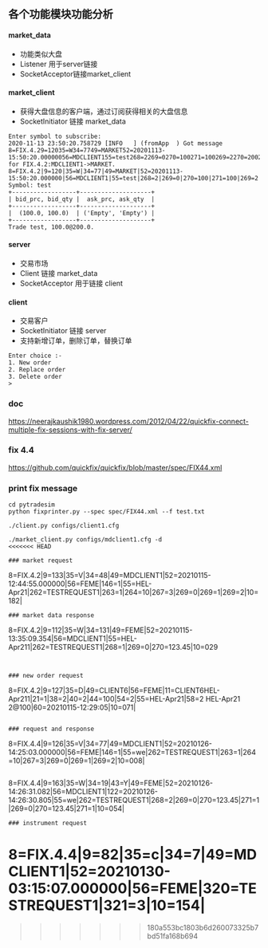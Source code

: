 ## 各个功能模块功能分析
#### market_data
* 功能类似大盘
* Listener 用于server链接
* SocketAcceptor链接market_client
#### market_client
* 获得大盘信息的客户端，通过订阅获得相关的大盘信息
* SocketInitiator 链接 market_data

```
Enter symbol to subscribe: 
2020-11-13 23:50:20.758729 [INFO   ] (fromApp  ) Got message 8=FIX.4.29=12035=W34=7749=MARKET52=20201113-15:50:20.00000056=MDCLIENT155=test268=2269=0270=100271=100269=2270=200271=10010=088 for FIX.4.2:MDCLIENT1->MARKET.
8=FIX.4.2|9=120|35=W|34=77|49=MARKET|52=20201113-15:50:20.000000|56=MDCLIENT1|55=test|268=2|269=0|270=100|271=100|269=2|270=200|271=100|10=088|
Symbol: test
+------------------+--------------------+
| bid_prc, bid_qty |  ask_prc, ask_qty  |
+------------------+--------------------+
|  (100.0, 100.0)  | ('Empty', 'Empty') |
+------------------+--------------------+
Trade test, 100.0@200.0.
```

#### server
* 交易市场
* Client 链接 market_data
* SocketAcceptor 用于链接 client

#### client
* 交易客户
* SocketInitiator 链接 server
* 支持新增订单，删除订单，替换订单
```
Enter choice :- 
1. New order
2. Replace order
3. Delete order
> 
```

### doc
https://neerajkaushik1980.wordpress.com/2012/04/22/quickfix-connect-multiple-fix-sessions-with-fix-server/

### fix 4.4

https://github.com/quickfix/quickfix/blob/master/spec/FIX44.xml

### print fix message
```
cd pytradesim
python fixprinter.py --spec spec/FIX44.xml --f test.txt
```
```
./client.py configs/client1.cfg

./market_client.py configs/mdclient1.cfg -d
<<<<<<< HEAD

### market request
```
8=FIX.4.2|9=133|35=V|34=48|49=MDCLIENT1|52=20210115-12:44:55.000000|56=FEME|146=1|55=HEL-Apr21|262=TESTREQUEST1|263=1|264=10|267=3|269=0|269=1|269=2|10=182|
```
### market data response
```
8=FIX.4.2|9=112|35=W|34=131|49=FEME|52=20210115-13:35:09.354|56=MDCLIENT1|55=HEL-Apr211|262=TESTREQUEST1|268=1|269=0|270=123.45|10=029
```


### new order request
```
8=FIX.4.2|9=127|35=D|49=CLIENT6|56=FEME|11=CLIENT6HEL-Apr211|21=1|38=2|40=2|44=100|54=2|55=HEL-Apr21|58=2 HEL-Apr21 2@100|60=20210115-12:29:05|10=071|
```

### request and response
```
8=FIX.4.4|9=126|35=V|34=77|49=MDCLIENT1|52=20210126-14:25:03.000000|56=FEME|146=1|55=we|262=TESTREQUEST1|263=1|264=10|267=3|269=0|269=1|269=2|10=008|
```
```
8=FIX.4.4|9=163|35=W|34=19|43=Y|49=FEME|52=20210126-14:26:31.082|56=MDCLIENT1|122=20210126-14:26:30.805|55=we|262=TESTREQUEST1|268=2|269=0|270=123.45|271=1|269=0|270=123.45|271=1|10=054|
```
### instrument request
```
8=FIX.4.4|9=82|35=c|34=7|49=MDCLIENT1|52=20210130-03:15:07.000000|56=FEME|320=TESTREQUEST1|321=3|10=154|
=======
>>>>>>> 180a553bc1803b6d260073325b7bd51fa168b694
```
